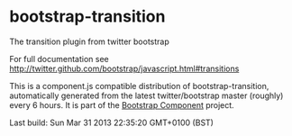 # bootstrap-transition
The transition plugin from twitter bootstrap

For full documentation see http://twitter.github.com/bootstrap/javascript.html#transitions

This is a component.js compatible distribution of bootstrap-transition, automatically generated
from the latest twitter/bootstrap master (roughly) every 6 hours. It is part of the <a href="http://github.com/codemix/bootstrap-component">Bootstrap Component</a>
project.


Last build: Sun Mar 31 2013 22:35:20 GMT+0100 (BST)

